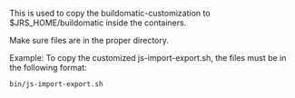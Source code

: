 This is used to copy the buildomatic-customization to $JRS_HOME/buildomatic inside the containers.

Make sure files are in the proper directory.

Example: To copy the customized js-import-export.sh, the files must be in the following format:

    bin/js-import-export.sh
